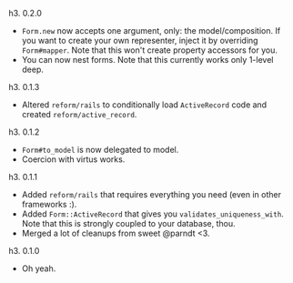 h3. 0.2.0

* `Form.new` now accepts one argument, only: the model/composition. If you want to create your own representer, inject it by overriding `Form#mapper`. Note that this won't create property accessors for you.
* You can now nest forms. Note that this currently works only 1-level deep.

h3. 0.1.3

* Altered `reform/rails` to conditionally load `ActiveRecord` code and created `reform/active_record`.

h3. 0.1.2

* `Form#to_model` is now delegated to model.
* Coercion with virtus works.

h3. 0.1.1

* Added `reform/rails` that requires everything you need (even in other frameworks :).
* Added `Form::ActiveRecord` that gives you `validates_uniqueness_with`. Note that this is strongly coupled to your database, thou.
* Merged a lot of cleanups from sweet @parndt <3.

h3. 0.1.0

* Oh yeah.